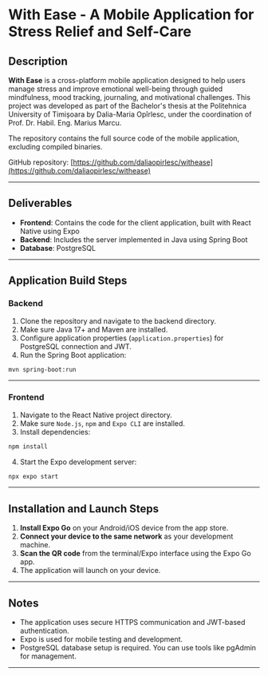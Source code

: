 # With Ease - A Mobile Application for Stress Relief and Self-Care

## Description

**With Ease** is a cross-platform mobile application designed to help users manage stress and improve emotional well-being through guided mindfulness, mood tracking, journaling, and motivational challenges. This project was developed as part of the Bachelor's thesis at the Politehnica University of Timișoara by Dalia-Maria Opîrlesc, under the coordination of Prof. Dr. Habil. Eng. Marius Marcu.

The repository contains the full source code of the mobile application, excluding compiled binaries.

GitHub repository: [https://github.com/daliaopirlesc/withease](https://github.com/daliaopirlesc/withease)

---

## Deliverables

- **Frontend**: Contains the code for the client application, built with React Native using Expo
- **Backend**: Includes the server implemented in Java using Spring Boot
- **Database**: PostgreSQL


---

## Application Build Steps

### Backend

1. Clone the repository and navigate to the backend directory.
2. Make sure Java 17+ and Maven are installed.
3. Configure application properties (`application.properties`) for PostgreSQL connection and JWT.
4. Run the Spring Boot application:

```bash
mvn spring-boot:run
```

---

### Frontend

1. Navigate to the React Native project directory.
2. Make sure `Node.js`, `npm` and `Expo CLI` are installed.
3. Install dependencies:

```bash
npm install
```

4. Start the Expo development server:

```bash
npx expo start
```

---

## Installation and Launch Steps

1. **Install Expo Go** on your Android/iOS device from the app store.
2. **Connect your device to the same network** as your development machine.
3. **Scan the QR code** from the terminal/Expo interface using the Expo Go app.
4. The application will launch on your device.

---

## Notes

- The application uses secure HTTPS communication and JWT-based authentication.
- Expo is used for mobile testing and development.
- PostgreSQL database setup is required. You can use tools like pgAdmin for management.

---

